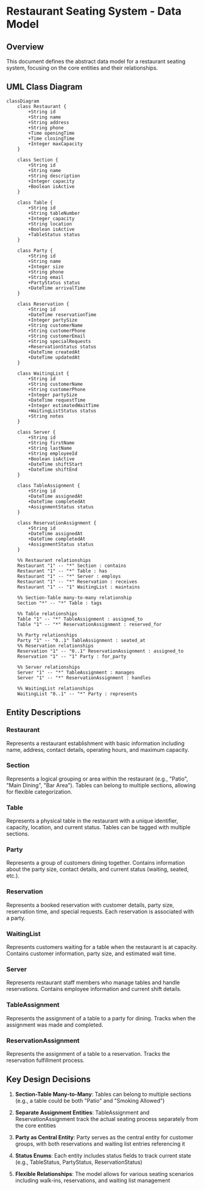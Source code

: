 # Restaurant Seating System - Data Model

## Overview
This document defines the abstract data model for a restaurant seating system, focusing on the core entities and their relationships.

## UML Class Diagram

```mermaid
classDiagram
    class Restaurant {
        +String id
        +String name
        +String address
        +String phone
        +Time openingTime
        +Time closingTime
        +Integer maxCapacity
    }

    class Section {
        +String id
        +String name
        +String description
        +Integer capacity
        +Boolean isActive
    }

    class Table {
        +String id
        +String tableNumber
        +Integer capacity
        +String location
        +Boolean isActive
        +TableStatus status
    }

    class Party {
        +String id
        +String name
        +Integer size
        +String phone
        +String email
        +PartyStatus status
        +DateTime arrivalTime
    }

    class Reservation {
        +String id
        +DateTime reservationTime
        +Integer partySize
        +String customerName
        +String customerPhone
        +String customerEmail
        +String specialRequests
        +ReservationStatus status
        +DateTime createdAt
        +DateTime updatedAt
    }

    class WaitingList {
        +String id
        +String customerName
        +String customerPhone
        +Integer partySize
        +DateTime requestTime
        +Integer estimatedWaitTime
        +WaitingListStatus status
        +String notes
    }

    class Server {
        +String id
        +String firstName
        +String lastName
        +String employeeId
        +Boolean isActive
        +DateTime shiftStart
        +DateTime shiftEnd
    }

    class TableAssignment {
        +String id
        +DateTime assignedAt
        +DateTime completedAt
        +AssignmentStatus status
    }

    class ReservationAssignment {
        +String id
        +DateTime assignedAt
        +DateTime completedAt
        +AssignmentStatus status
    }

    %% Restaurant relationships
    Restaurant "1" -- "*" Section : contains
    Restaurant "1" -- "*" Table : has
    Restaurant "1" -- "*" Server : employs
    Restaurant "1" -- "*" Reservation : receives
    Restaurant "1" -- "1" WaitingList : maintains

    %% Section-Table many-to-many relationship
    Section "*" -- "*" Table : tags

    %% Table relationships
    Table "1" -- "*" TableAssignment : assigned_to
    Table "1" -- "*" ReservationAssignment : reserved_for

    %% Party relationships
    Party "1" -- "0..1" TableAssignment : seated_at
    %% Reservation relationships
    Reservation "1" -- "0..1" ReservationAssignment : assigned_to
    Reservation "1" -- "1" Party : for_party

    %% Server relationships
    Server "1" -- "*" TableAssignment : manages
    Server "1" -- "*" ReservationAssignment : handles

    %% WaitingList relationships
    WaitingList "0..1" -- "*" Party : represents
```

## Entity Descriptions

### Restaurant
Represents a restaurant establishment with basic information including name, address, contact details, operating hours, and maximum capacity.

### Section
Represents a logical grouping or area within the restaurant (e.g., "Patio", "Main Dining", "Bar Area"). Tables can belong to multiple sections, allowing for flexible categorization.

### Table
Represents a physical table in the restaurant with a unique identifier, capacity, location, and current status. Tables can be tagged with multiple sections.

### Party
Represents a group of customers dining together. Contains information about the party size, contact details, and current status (waiting, seated, etc.).

### Reservation
Represents a booked reservation with customer details, party size, reservation time, and special requests. Each reservation is associated with a party.

### WaitingList
Represents customers waiting for a table when the restaurant is at capacity. Contains customer information, party size, and estimated wait time.

### Server
Represents restaurant staff members who manage tables and handle reservations. Contains employee information and current shift details.

### TableAssignment
Represents the assignment of a table to a party for dining. Tracks when the assignment was made and completed.

### ReservationAssignment
Represents the assignment of a table to a reservation. Tracks the reservation fulfillment process.

## Key Design Decisions

1. **Section-Table Many-to-Many**: Tables can belong to multiple sections (e.g., a table could be both "Patio" and "Smoking Allowed")

2. **Separate Assignment Entities**: TableAssignment and ReservationAssignment track the actual seating process separately from the core entities

3. **Party as Central Entity**: Party serves as the central entity for customer groups, with both reservations and waiting list entries referencing it

4. **Status Enums**: Each entity includes status fields to track current state (e.g., TableStatus, PartyStatus, ReservationStatus)

5. **Flexible Relationships**: The model allows for various seating scenarios including walk-ins, reservations, and waiting list management
